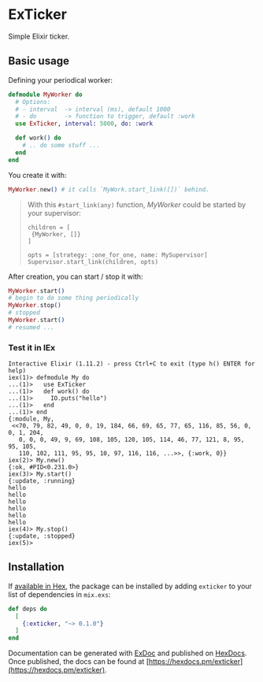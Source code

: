 # ExTicker

Simple Elixir ticker.

## Basic usage

Defining your periodical worker:

```elixir
defmodule MyWorker do
  # Options:
  # - interval  -> interval (ms), default 1000
  # - do        -> function to trigger, default :work
  use ExTicker, interval: 5000, do: :work

  def work() do
    # .. do some stuff ...
  end
end
```

You create it with:
```elixir
MyWorker.new() # it calls `MyWork.start_link([])` behind.
```
> With this `#start_link(any)` function, *MyWorker* could be started by your supervisor:
>```
>children = [
>  {MyWorker, []}
>]
>
>opts = [strategy: :one_for_one, name: MySupervisor]
>Supervisor.start_link(children, opts)
>```

After creation, you can start / stop it with:
```elixir
MyWorker.start()
# begin to do some thing periodically
MyWorker.stop()
# stopped
MyWorker.start()
# resumed ...
```

### Test it in IEx
```
Interactive Elixir (1.11.2) - press Ctrl+C to exit (type h() ENTER for help)
iex(1)> defmodule My do
...(1)>   use ExTicker
...(1)>   def work() do
...(1)>     IO.puts("hello")
...(1)>   end
...(1)> end
{:module, My,
 <<70, 79, 82, 49, 0, 0, 19, 184, 66, 69, 65, 77, 65, 116, 85, 56, 0, 0, 1, 204,
   0, 0, 0, 49, 9, 69, 108, 105, 120, 105, 114, 46, 77, 121, 8, 95, 95, 105,
   110, 102, 111, 95, 95, 10, 97, 116, 116, ...>>, {:work, 0}}
iex(2)> My.new()
{:ok, #PID<0.231.0>}
iex(3)> My.start()
{:update, :running}
hello
hello
hello
hello
hello
hello
iex(4)> My.stop()
{:update, :stopped}
iex(5)>
```

## Installation

If [available in Hex](https://hex.pm/docs/publish), the package can be installed
by adding `exticker` to your list of dependencies in `mix.exs`:

```elixir
def deps do
  [
    {:exticker, "~> 0.1.0"}
  ]
end
```

Documentation can be generated with [ExDoc](https://github.com/elixir-lang/ex_doc)
and published on [HexDocs](https://hexdocs.pm). Once published, the docs can
be found at [https://hexdocs.pm/exticker](https://hexdocs.pm/exticker).
